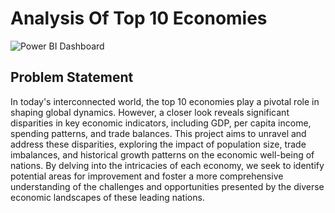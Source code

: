 # Analysis Of Top 10 Economies

![Power BI Dashboard](https://github.com/PrasadDhanve/Analysis-Of-Top-10-Economies/assets/148265382/76c667cf-bfd4-41be-8ca0-901d87a65b05)

## Problem Statement
In today's interconnected world, the top 10 economies play a pivotal role in shaping global dynamics. However, a closer look reveals significant disparities in key economic indicators, including GDP, per capita income, spending patterns, and trade balances. This project aims to unravel and address these disparities, exploring the impact of population size, trade imbalances, and historical growth patterns on the economic well-being of nations. By delving into the intricacies of each economy, we seek to identify potential areas for improvement and foster a more comprehensive understanding of the challenges and opportunities presented by the diverse economic landscapes of these leading nations.
